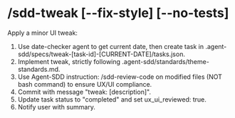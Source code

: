 # /sdd-tweak [--fix-style] [--no-tests] <description>
Apply a minor UI tweak:
1. Use date-checker agent to get current date, then create task in .agent-sdd/specs/tweak-[task-id]-[CURRENT-DATE]/tasks.json.
2. Implement tweak, strictly following .agent-sdd/standards/theme-standards.md.
3. Use Agent-SDD instruction: /sdd-review-code on modified files (NOT bash command) to ensure UX/UI compliance.
4. Commit with message "tweak: [description]".
5. Update task status to "completed" and set ux_ui_reviewed: true.
6. Notify user with summary.
